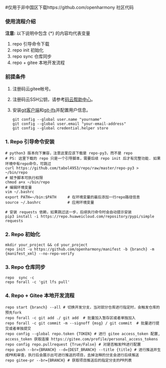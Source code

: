 #仅用于非中国区下载https://github.com/openharmony 社区代码

### 使用流程介绍

**注意:** 以下说明中包含 {*} 的内容均代表变量

1. repo 引导命令下载
2. repo init 初始化
3. repo sync 仓库同步
4. repo + gitee 本地开发流程

### 前提条件

1. 注册码云gitee帐号。

2. 注册码云SSH公钥，请参考[码云帮助中心](https://gitee.com/help/articles/4191)。

3. 安装[git客户端](https://git-scm.com/book/zh/v2/%E8%B5%B7%E6%AD%A5-%E5%AE%89%E8%A3%85-Git)和[git-lfs](https://gitee.com/vcs-all-in-one/git-lfs?_from=gitee_search#downloading)并配置用户信息。

   ```shell
   git config --global user.name "yourname"
   git config --global user.email "your-email-address"
   git config --global credential.helper store
   ```

### 1. Repo 引导命令安装

```shell
# python3 版本向下兼容，注意这里应该下载是 repo-py3，而不是 repo
# PS: 这里下载的 repo 只是一个引导脚本，需要后续 repo init 后才有完整功能. 如果环境中有repo命令，可跳过
curl https://github.com/tabol4953/repo/raw/master/repo-py3 > ~/bin/repo
# 赋予脚本可执行权限
chmod a+x ~/bin/repo
# 编辑环境变量
vim ~/.bashrc               
export PATH=~/bin:$PATH     # 在环境变量的最后添加一行repo路径信息
source ~/.bashrc            # 应用环境变量

# 安装 requests 依赖，如果跳过这一步，后续执行命令时会自动提示安装
pip3 install -i https://repo.huaweicloud.com/repository/pypi/simple requests
```

### 2. Repo 初始化

```shell
mkdir your_project && cd your_project
repo init -u https://github.com/openharmony/manifest -b {branch} -m {manifest_xml} --no-repo-verify
```

### 3. Repo 仓库同步
```shell
repo  sync -c
repo forall -c 'git lfs pull'
```

### 4. Repo + Gitee 本地开发流程
```shell
repo start {branch} --all # 切换开发分支，当对部分仓库进行指定时，会触发仓库的预先fork
repo forall -c git add ./ git add  # 批量加入暂存区或者单独加入
repo forall -c git commit -m --signoff {msg} / git commit  # 批量进行提交或者单独提交
repo config --global repo.token {TOKEN} # 进行 gitee access_token 配置, access_token 获取连接 https://gitee.com/profile/personal_access_tokens
repo config repo.pullrequest {True/False} # 对是否触发PR进行配置
repo push --br={BRANCH} --d={DEST_BRANCH} --title {title} # 进行推送并生成PR和审查，执行后会展示出可进行推送的项目，去掉注释的分支会进行后续推送
repo gitee-pr --br={BRANCH} # 获取项目推送后的指定分支的PR列表
```

